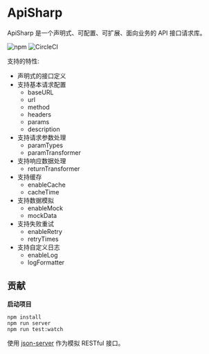 # ApiSharp

ApiSharp 是一个声明式、可配置、可扩展、面向业务的 API 接口请求库。

![npm](https://img.shields.io/npm/v/api-sharp) ![CircleCI](https://circleci.com/gh/whinc/api-sharp/tree/master.svg?style=svg&circle-token=53761af868327e3798c609f9ceed6b5690147827)

支持的特性:

- 声明式的接口定义
- 支持基本请求配置
  - baseURL
  - url
  - method
  - headers
  - params
  - description
- 支持请求参数处理
  - paramTypes
  - paramTransformer
- 支持响应数据处理
  - returnTransformer
- 支持缓存
  - enableCache
  - cacheTime
- 支持数据模拟
  - enableMock
  - mockData
- 支持失败重试
  - enableRetry
  - retryTimes
- 支持自定义日志
  - enableLog
  - logFormatter

## 贡献

**启动项目**

```
npm install
npm run server
npm run test:watch
```

使用 [json-server](https://github.com/typicode/json-server) 作为模拟 RESTful 接口。
